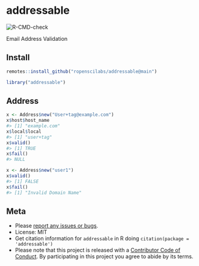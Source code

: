 addressable
============

![R-CMD-check](https://github.com/ropenscilabs/addressable/workflows/R-CMD-check/badge.svg)

Email Address Validation

## Install


```r
remotes::install_github("ropenscilabs/addressable@main")
```


```r
library("addressable")
```

## Address


```r
x <- Address$new("User+tag@example.com")
x$host$host_name
#> [1] "example.com"
x$local$local
#> [1] "user+tag"
x$valid()
#> [1] TRUE
x$fail()
#> NULL
```


```r
x <- Address$new("user1")
x$valid()
#> [1] FALSE
x$fail()
#> [1] "Invalid Domain Name"
```

## Meta

* Please [report any issues or bugs](https://github.com/ropenscilabs/addressable/issues).
* License: MIT
* Get citation information for `addressable` in R doing `citation(package = 'addressable')`
* Please note that this project is released with a [Contributor Code of Conduct][coc]. By participating in this project you agree to abide by its terms.

[coc]: https://github.com/ropenscilabs/addressable/blob/maddressable/CODE_OF_CONDUCT.md
